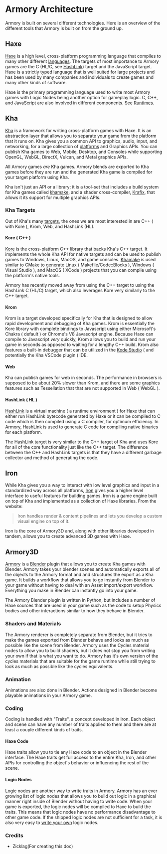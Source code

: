 # Armory Architecture

Armory is built on several different technologies. Here is an overview of the different tools that Armory is built on from the ground up.

## Haxe

[Haxe](https://haxe.org) is a high level, cross-platform programming language that compiles to many other different [languages](https://haxe.org/documentation/introduction/compiler-targets.html). The targets of most importance to Armory games are the C (HL/C, see [HashLink](#/?id=hashlink)) target and the JavaScript target. Haxe is a strictly typed language that is well suited for large projects and has been used by many companies and individuals to create games and many other kinds of software.

Haxe is the primary programming language used to write most Armory games with Logic Nodes being another option for gameplay logic. C, C++, and JavaScript are also involved in different components. See [Runtimes](#/?id=runtimes). 

## Kha

[Kha](https://github.com/Kode/Kha) is a framework for writing cross-platform games with Haxe. It is an abstraction layer that allows you to separate your game from the platform that it runs on. Kha gives you a common API to graphics, audio, input, and networking, for a large collection of [platforms](https://github.com/Kode/Kha/wiki/Features#supported-platforms) and Graphics APIs. You can publish Kha games to Web, Mobile, Desktop, and Consoles while supporting OpenGL, WebGL, DirectX, Vulcan, and Metal graphics APIs.

All Armory games *are* Kha games. Armory blends are exported to Kha games before they are run and the generated Kha game is compiled for your target platform using Kha.

Kha isn't just an API or a library; it is a tool-set that includes a build system for Kha games called [khamake](https://github.com/Kode/khamake), and a shader cross-compiler, [Krafix](https://github.com/Kode/krafix), that allows it its support for multiple graphics APIs.

### Kha Targets

Out of Kha's many [targets](https://github.com/Kode/Kha/wiki/Features), the ones we are most interested in are C++ ( with Kore ), Krom, Web, and HashLink (HL).

#### Kore ( C++ )

[Kore](https://github.com/Kode/Kore) is the cross-platform C++ library that backs Kha's C++ target. It implements the whole Kha API for native targets and can be used to publish games to Windows, Linux, MacOS, and game consoles. [Khamake](https://github.com/Kode/khamake) is used similar to CMake to generate Linux ( Makefile/Code::Blocks ), Windows ( Visual Studio ), and MacOS ( XCode ) projects that you can compile using the platform's native tools.

Armory has recently moved away from using the C++ target to using the HashLink C (HL/C) target, which also leverages Kore very similarly to the C++ target.

#### Krom

Krom is a target developed specifically for Kha that is designed to allow rapid development and debugging of Kha games. Krom is essentially the Kore library with complete bindings to Javascript using either Microsoft's Chakra ( default ) or Chrome's V8 Javascript engine. Because Haxe can compile to Javascript *very* quickly, Krom allows you to build and run your game in seconds as opposed to waiting for a lengthy C++ build. Krom also features a built-in debugger that can be utilized in the [Kode Studio](https://github.com/Kode/KodeStudio) ( and potentially the Kha VSCode plugin ) IDE.

#### Web

Kha can publish games for web in seconds. The performance in browsers is supposed to be about 20% slower than Krom, and there are some graphics features such as Tessellation that that are not supported in Web ( WebGL ).

#### HashLink ( HL )

[HashLink](https://hashlink.haxe.org/) is a virtual machine ( a runtime environment ) for Haxe that can either run HashLink bytecode generated by Haxe or it can be compiled to C code which is then compiled using a C compiler, for optimum efficiency. In Armory, HashLink is used to generate C code for compiling native binaries for each platform.

The HashLink target is very similar to the C++ target of Kha and uses Kore for all of the core functionality just like the C++ target. The difference between the C++ and HashLink targets is that they have a different garbage collector and method of generating the code.

## Iron

While Kha gives you a way to interact with low level graphics and input in a standardized way across all platforms, [Iron](https://armory3d.org/iron/#/) gives you a higher level interface to useful features for building games. Iron is a game engine built on top of Kha and implemented as a collection of Haxe libraries. From the website:

> Iron handles render & content pipelines and lets you develop a custom visual engine on top of it.

Iron is the core of Armory3D and, along with other libraries developed in tandem, allows you to create advanced 3D games with Haxe.

## Armory3D

[Armory](https://armory3d.org) is a [Blender](https://blender.org) plugin that allows you to create Kha games with Blender. Armory takes your blender scenes and automatically exports all of the objects to the Armory format and and structures the export as a Kha game. It builds a workflow that allows you to go instantly from Blender to your game without having to deal with an Asset import/export workflow. Everything you make in Blender can instantly go into your game.

The Armory Blender plugin is written in Python, but includes a number of Haxe sources that are used in your game such as the code to setup Physics bodies and other interactions similar to how they behave in Blender.

### Shaders and Materials

The Armory renderer is completely separate from Blender, but it tries to make the games exported from Blender behave and looks as much as possible like the scene from Blender. Armory uses the Cycles material nodes to allow you to build shaders, but it does not stop you from writing your own if that is what you want to do. Armory has it's own version of the cycles materials that are suitable for the game runtime while still trying to look as much as possible like the cycles equivalents.

### Animation

Animations are also done in Blender. Actions designed in Blender become playable animations in your Armory game.

### Coding

Coding is handled with "Traits", a concept developed in Iron. Each object and scene can have any number of traits applied to them and there are at least a couple different kinds of traits.

#### Haxe Code

Haxe traits allow you to tie any Haxe code to an object in the Blender interface. The Haxe traits get full access to the entire Kha, Iron, and other APIs for controlling the object's behavior or influencing the rest of the scene.

#### Logic Nodes

Logic nodes are another way to write traits in Armory. Armory has an ever growing list of logic nodes that allows you to build out logic in a graphical manner right inside of Blender without having to write code. When your game is exported, the logic nodes will be compiled to Haxe to build the traits. This means that logic nodes have no performance disadvantage to other game code. If the shipped logic nodes are not sufficient for a task, it is also very easy to [write your own](/dev/logicnodes) logic nodes.

[//]: # (Keep Credits below everything)
### Credits
* Zicklag(For creating this doc)
